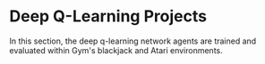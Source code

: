 # Deep Q-Learning Projects

In this section, the deep q-learning network agents are trained and evaluated within Gym's blackjack and Atari environments.